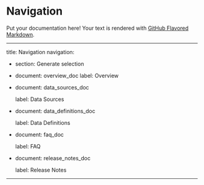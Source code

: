 # Navigation

Put your documentation here! Your text is rendered with [GitHub Flavored Markdown](https://help.github.com/articles/github-flavored-markdown).

---

title: Navigation
navigation:
  - section: Generate selection
  - document: overview_doc
    label: Overview


  - document: data_sources_doc


    label: Data Sources


  - document: data_definitions_doc


    label: Data Definitions


  - document: faq_doc


    label: FAQ


  - document: release_notes_doc


    label: Release Notes


---
